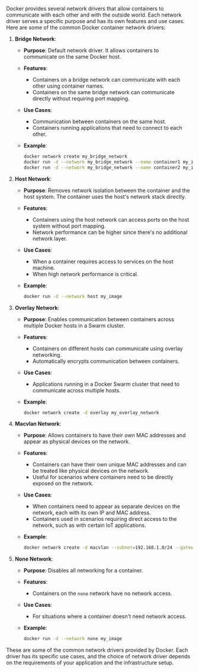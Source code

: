 Docker provides several network drivers that allow containers to communicate with each other and with the outside world. Each network driver serves a specific purpose and has its own features and use cases. Here are some of the common Docker container network drivers:

1. **Bridge Network**:

   - **Purpose**: Default network driver. It allows containers to communicate on the same Docker host.
   
   - **Features**:
     - Containers on a bridge network can communicate with each other using container names.
     - Containers on the same bridge network can communicate directly without requiring port mapping.
   
   - **Use Cases**:
     - Communication between containers on the same host.
     - Containers running applications that need to connect to each other.

   - **Example**:
     ```bash
     docker network create my_bridge_network
     docker run -d --network my_bridge_network --name container1 my_image
     docker run -d --network my_bridge_network --name container2 my_image
     ```

2. **Host Network**:

   - **Purpose**: Removes network isolation between the container and the host system. The container uses the host's network stack directly.
   
   - **Features**:
     - Containers using the host network can access ports on the host system without port mapping.
     - Network performance can be higher since there's no additional network layer.

   - **Use Cases**:
     - When a container requires access to services on the host machine.
     - When high network performance is critical.

   - **Example**:
     ```bash
     docker run -d --network host my_image
     ```

3. **Overlay Network**:

   - **Purpose**: Enables communication between containers across multiple Docker hosts in a Swarm cluster.
   
   - **Features**:
     - Containers on different hosts can communicate using overlay networking.
     - Automatically encrypts communication between containers.

   - **Use Cases**:
     - Applications running in a Docker Swarm cluster that need to communicate across multiple hosts.

   - **Example**:
     ```bash
     docker network create -d overlay my_overlay_network
     ```

4. **Macvlan Network**:

   - **Purpose**: Allows containers to have their own MAC addresses and appear as physical devices on the network.
   
   - **Features**:
     - Containers can have their own unique MAC addresses and can be treated like physical devices on the network.
     - Useful for scenarios where containers need to be directly exposed on the network.

   - **Use Cases**:
     - When containers need to appear as separate devices on the network, each with its own IP and MAC address.
     - Containers used in scenarios requiring direct access to the network, such as with certain IoT applications.

   - **Example**:
     ```bash
     docker network create -d macvlan --subnet=192.168.1.0/24 --gateway=192.168.1.1 -o parent=eth0 my_macvlan_network
     ```

5. **None Network**:

   - **Purpose**: Disables all networking for a container.
   
   - **Features**:
     - Containers on the `none` network have no network access.

   - **Use Cases**:
     - For situations where a container doesn't need network access.

   - **Example**:
     ```bash
     docker run -d --network none my_image
     ```

These are some of the common network drivers provided by Docker. Each driver has its specific use cases, and the choice of network driver depends on the requirements of your application and the infrastructure setup.
